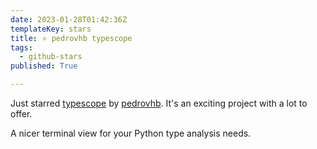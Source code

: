 ```yaml
---
date: 2023-01-28T01:42:36Z
templateKey: stars
title: ⭐ pedrovhb typescope
tags:
  - github-stars
published: True

---
```


Just starred [typescope](https://github.com/pedrovhb/typescope) by [pedrovhb](https://github.com/pedrovhb). It's an exciting project with a lot to offer.

A nicer terminal view for your Python type analysis needs.
